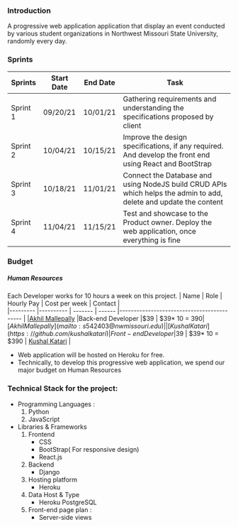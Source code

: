 
### Introduction

A progressive web application application that display an event conducted by various student organizations in Northwest Missouri State University, randomly every day.

### Sprints

| Sprints   | Start Date | End Date | Task                                                                                                              |   
|---------  |----------  | -------  |-------------------------------------------                                                                        |
| Sprint 1  | 09/20/21   |10/01/21  | Gathering requirements and understanding the specifications proposed by client                                    |
| Sprint 2  | 10/04/21   |10/15/21  | Improve the design specifications, if any required. And develop the front end using React and BootStrap           |
| Sprint 3  | 10/18/21   |11/01/21  | Connect the Database and using NodeJS build CRUD APIs which helps the admin to add, delete and update the content |
| Sprint 4  | 11/04/21   |11/15/21  | Test and showcase to the Product owner. Deploy the web application, once everything is fine                       |

### Budget

##### Human Resources
Each Developer works for 10 hours a week on this project.
|  Name               | Role | Hourly Pay | Cost per week | Contact                                                                                                              |   
|---------                  |----------  | ------- | ------ |-------------------------------------------                                                                        |
|[Akhil Mallepally](https://github.com/akhilmallepally)  |Back-end Developer  |$39 |  $39* 10 = $390 | [Akhil Mallepally](mailto:s542403@nwmissouri.edu)              |
| [Kushal Katari](https://github.com/kushalkatari)  | Front-end Developer   |$39  | $39* 10 = $390 |   [Kushal Katari](mailto:s541904@nwmissouri.edu)  |   

* Web application will be hosted on Heroku for free.
* Technically, to develop this progressive web application, we spend our major budget on Human Resources

### Technical Stack for the project:  
* Programming Languages :   
  1. Python
  1. JavaScript
* Libraries & Frameworks   
  1. Frontend
      * CSS
      * BootStrap( For responsive design)
      * React.js
  2. Backend
      * Django
  3. Hosting platform
      * Heroku
  4. Data Host & Type
      * Heroku PostgreSQL
  5. Front-end page plan :
      * Server-side views
